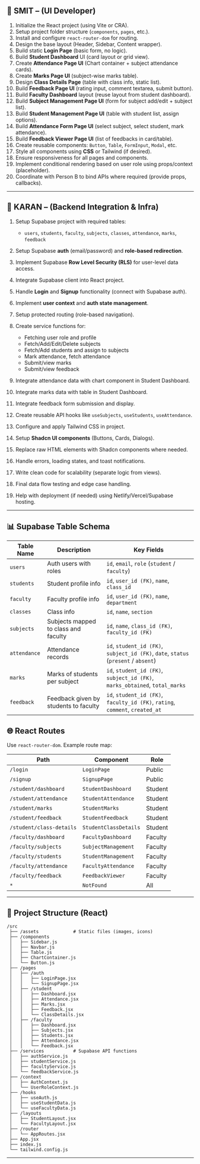 
## 👤 SMIT – (UI Developer)

1. Initialize the React project (using Vite or CRA).
2. Setup project folder structure (`components`, `pages`, etc.).
3. Install and configure `react-router-dom` for routing.
4. Design the base layout (Header, Sidebar, Content wrapper).
5. Build static **Login Page** (basic form, no logic).
6. Build **Student Dashboard** UI (card layout or grid view).
7. Create **Attendance Page UI** (Chart container + subject attendance cards).
8. Create **Marks Page UI** (subject-wise marks table).
9. Design **Class Details Page** (table with class info, static list).
10. Build **Feedback Page UI** (rating input, comment textarea, submit button).
11. Build **Faculty Dashboard** layout (reuse layout from student dashboard).
12. Build **Subject Management Page UI** (form for subject add/edit + subject list).
13. Build **Student Management Page UI** (table with student list, assign options).
14. Build **Attendance Form Page UI** (select subject, select student, mark attendance).
15. Build **Feedback Viewer Page UI** (list of feedbacks in card/table).
16. Create reusable components: `Button`, `Table`, `FormInput`, `Modal`, etc.
17. Style all components using **CSS** or Tailwind (if desired).
18. Ensure responsiveness for all pages and components.
19. Implement conditional rendering based on user role using props/context (placeholder).
20. Coordinate with Person B to bind APIs where required (provide props, callbacks).

---

## 👤 KARAN – (Backend Integration & Infra)

1. Setup Supabase project with required tables:

   * `users`, `students`, `faculty`, `subjects`, `classes`, `attendance`, `marks`, `feedback`
2. Setup Supabase **auth** (email/password) and **role-based redirection**.
3. Implement Supabase **Row Level Security (RLS)** for user-level data access.
4. Integrate Supabase client into React project.
5. Handle **Login** and **Signup** functionality (connect with Supabase auth).
6. Implement **user context** and **auth state management**.
7. Setup protected routing (role-based navigation).
8. Create service functions for:

   * Fetching user role and profile
   * Fetch/Add/Edit/Delete subjects
   * Fetch/Add students and assign to subjects
   * Mark attendance, fetch attendance
   * Submit/view marks
   * Submit/view feedback
9. Integrate attendance data with chart component in Student Dashboard.
10. Integrate marks data with table in Student Dashboard.
11. Integrate feedback form submission and display.
12. Create reusable API hooks like `useSubjects`, `useStudents`, `useAttendance`.
13. Configure and apply Tailwind CSS in project.
14. Setup **Shadcn UI components** (Buttons, Cards, Dialogs).
15. Replace raw HTML elements with Shadcn components where needed.
16. Handle errors, loading states, and toast notifications.
17. Write clean code for scalability (separate logic from views).
18. Final data flow testing and edge case handling.
19. Help with deployment (if needed) using Netlify/Vercel/Supabase hosting.

---

## 📊 Supabase Table Schema

| Table Name   | Description                           | Key Fields                                                                          |
| ------------ | ------------------------------------- | ----------------------------------------------------------------------------------- |
| `users`      | Auth users with roles                 | `id`, `email`, `role` (`student` / `faculty`)                                       |
| `students`   | Student profile info                  | `id`, `user_id (FK)`, `name`, `class_id`                                            |
| `faculty`    | Faculty profile info                  | `id`, `user_id (FK)`, `name`, `department`                                          |
| `classes`    | Class info                            | `id`, `name`, `section`                                                             |
| `subjects`   | Subjects mapped to class and faculty  | `id`, `name`, `class_id (FK)`, `faculty_id (FK)`                                    |
| `attendance` | Attendance records                    | `id`, `student_id (FK)`, `subject_id (FK)`, `date`, `status` (`present` / `absent`) |
| `marks`      | Marks of students per subject         | `id`, `student_id (FK)`, `subject_id (FK)`, `marks_obtained`, `total_marks`         |
| `feedback`   | Feedback given by students to faculty | `id`, `student_id (FK)`, `faculty_id (FK)`, `rating`, `comment`, `created_at`       |


## 🌐 React Routes

Use `react-router-dom`. Example route map:

| Path                     | Component             | Role    |
| ------------------------ | --------------------- | ------- |
| `/login`                 | `LoginPage`           | Public  |
| `/signup`                | `SignupPage`          | Public  |
| `/student/dashboard`     | `StudentDashboard`    | Student |
| `/student/attendance`    | `StudentAttendance`   | Student |
| `/student/marks`         | `StudentMarks`        | Student |
| `/student/feedback`      | `StudentFeedback`     | Student |
| `/student/class-details` | `StudentClassDetails` | Student |
| `/faculty/dashboard`     | `FacultyDashboard`    | Faculty |
| `/faculty/subjects`      | `SubjectManagement`   | Faculty |
| `/faculty/students`      | `StudentManagement`   | Faculty |
| `/faculty/attendance`    | `FacultyAttendance`   | Faculty |
| `/faculty/feedback`      | `FeedbackViewer`      | Faculty |
| `*`                      | `NotFound`            | All     |

---

## 📁 Project Structure (React)

```
/src
 ├── /assets             # Static files (images, icons)
 ├── /components
 │   ├── Sidebar.js
 │   ├── Navbar.js
 │   ├── Table.js
 │   ├── ChartContainer.js
 │   └── Button.js
 ├── /pages
 │   ├── /auth
 │   │   ├── LoginPage.jsx
 │   │   └── SignupPage.jsx
 │   ├── /student
 │   │   ├── Dashboard.jsx
 │   │   ├── Attendance.jsx
 │   │   ├── Marks.jsx
 │   │   ├── Feedback.jsx
 │   │   └── ClassDetails.jsx
 │   ├── /faculty
 │   │   ├── Dashboard.jsx
 │   │   ├── Subjects.jsx
 │   │   ├── Students.jsx
 │   │   ├── Attendance.jsx
 │   │   └── Feedback.jsx
 ├── /services           # Supabase API functions
 │   ├── authService.js
 │   ├── studentService.js
 │   ├── facultyService.js
 │   └── feedbackService.js
 ├── /context
 │   ├── AuthContext.js
 │   └── UserRoleContext.js
 ├── /hooks
 │   ├── useAuth.js
 │   ├── useStudentData.js
 │   └── useFacultyData.js
 ├── /layouts
 │   ├── StudentLayout.jsx
 │   └── FacultyLayout.jsx
 ├── /router
 │   └── AppRoutes.jsx
 ├── App.jsx
 ├── index.js
 └── tailwind.config.js
```

---
